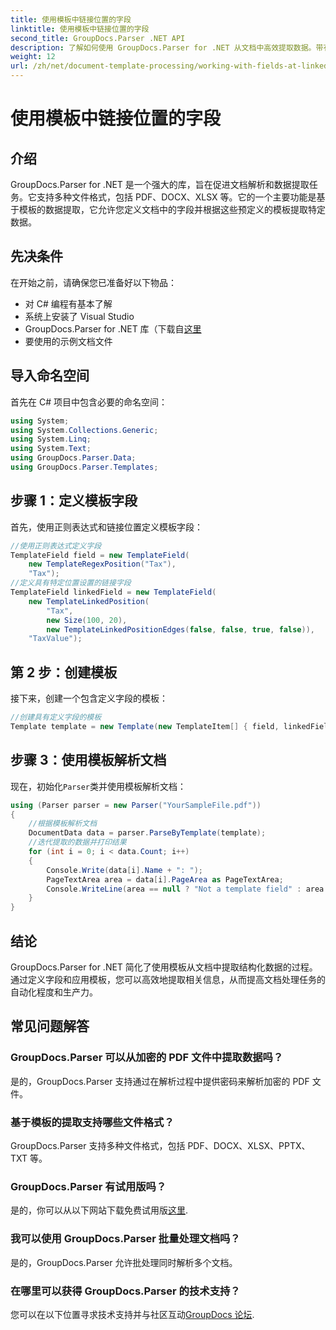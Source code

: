 ```yaml
---
title: 使用模板中链接位置的字段
linktitle: 使用模板中链接位置的字段
second_title: GroupDocs.Parser .NET API
description: 了解如何使用 GroupDocs.Parser for .NET 从文档中高效提取数据。带有代码示例的分步教程。
weight: 12
url: /zh/net/document-template-processing/working-with-fields-at-linked-positions-in-templates/
---
```


# 使用模板中链接位置的字段

## 介绍
GroupDocs.Parser for .NET 是一个强大的库，旨在促进文档解析和数据提取任务。它支持多种文件格式，包括 PDF、DOCX、XLSX 等。它的一个主要功能是基于模板的数据提取，它允许您定义文档中的字段并根据这些预定义的模板提取特定数据。
## 先决条件
在开始之前，请确保您已准备好以下物品：
- 对 C# 编程有基本了解
- 系统上安装了 Visual Studio
-  GroupDocs.Parser for .NET 库（下载自[这里](https://releases.groupdocs.com/parser/net/）)
- 要使用的示例文档文件

## 导入命名空间
首先在 C# 项目中包含必要的命名空间：
```csharp
using System;
using System.Collections.Generic;
using System.Linq;
using System.Text;
using GroupDocs.Parser.Data;
using GroupDocs.Parser.Templates;
```
## 步骤 1：定义模板字段
首先，使用正则表达式和链接位置定义模板字段：
```csharp
//使用正则表达式定义字段
TemplateField field = new TemplateField(
    new TemplateRegexPosition("Tax"),
    "Tax");
//定义具有特定位置设置的链接字段
TemplateField linkedField = new TemplateField(
    new TemplateLinkedPosition(
        "Tax",
        new Size(100, 20),
        new TemplateLinkedPositionEdges(false, false, true, false)),
    "TaxValue");
```
## 第 2 步：创建模板
接下来，创建一个包含定义字段的模板：
```csharp
//创建具有定义字段的模板
Template template = new Template(new TemplateItem[] { field, linkedField });
```
## 步骤 3：使用模板解析文档
现在，初始化`Parser`类并使用模板解析文档：
```csharp
using (Parser parser = new Parser("YourSampleFile.pdf"))
{
    //根据模板解析文档
    DocumentData data = parser.ParseByTemplate(template);
    //迭代提取的数据并打印结果
    for (int i = 0; i < data.Count; i++)
    {
        Console.Write(data[i].Name + ": ");
        PageTextArea area = data[i].PageArea as PageTextArea;
        Console.WriteLine(area == null ? "Not a template field" : area.Text);
    }
}
```

## 结论
GroupDocs.Parser for .NET 简化了使用模板从文档中提取结构化数据的过程。通过定义字段和应用模板，您可以高效地提取相关信息，从而提高文档处理任务的自动化程度和生产力。

## 常见问题解答
### GroupDocs.Parser 可以从加密的 PDF 文件中提取数据吗？
是的，GroupDocs.Parser 支持通过在解析过程中提供密码来解析加密的 PDF 文件。
### 基于模板的提取支持哪些文件格式？
GroupDocs.Parser 支持多种文件格式，包括 PDF、DOCX、XLSX、PPTX、TXT 等。
### GroupDocs.Parser 有试用版吗？
是的，你可以从以下网站下载免费试用版[这里](https://releases.groupdocs.com/).
### 我可以使用 GroupDocs.Parser 批量处理文档吗？
是的，GroupDocs.Parser 允许批处理同时解析多个文档。
### 在哪里可以获得 GroupDocs.Parser 的技术支持？
您可以在以下位置寻求技术支持并与社区互动[GroupDocs 论坛](https://forum.groupdocs.com/c/parser/17).